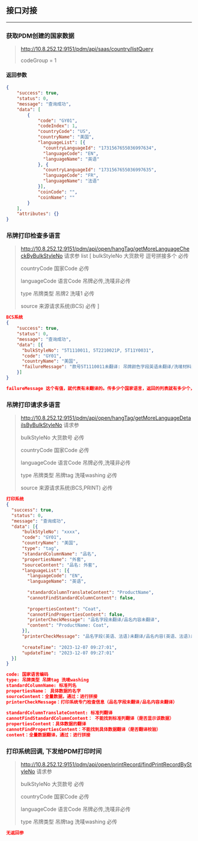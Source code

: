 ## 接口对接
***

### 获取PDM创建的国家数据
> http://10.8.252.12:9151/pdm/api/saas/country/listQuery
> 
> codeGroup = 1
> 

#### 返回参数
```json
{
    "success": true,
    "status": 0,
    "message": "查询成功",
    "data": [
        {
            "code": "GY01",
            "codeIndex": 1,
            "countryCode": "US",
            "countryName": "美国",
            "languageList": [{
              "countryLanguageId": "1731567655036997634",
              "languageCode": "EN",
              "languageName": "英语"
            }, {
              "countryLanguageId": "1731567655036997635",
              "languageCode": "FR",
              "languageName": "法语"
            }],
            "coinCode": "",
            "coinName": ""
        }
    ],
    "attributes": {}
}
```

### 吊牌打印检查多语言
> http://10.8.252.12:9151/pdm/api/open/hangTag/getMoreLanguageCheckByBulkStyleNo
> 请求参
> list [
> bulkStyleNo 大货款号 逗号拼接多个 必传
>
> countryCode 国家Code  必传
> 
> languageCode 语言Code  吊牌必传,洗唛非必传
> 
> type 吊牌类型 吊牌2 洗唛1 必传
>
> source 来源请求系统(BCS) 必传
> ]
```json
BCS系统
{
    "success": true,
    "status": 0,
    "message": "查询成功",
    "data": [{
      "bulkStyleNo": "5T1110011, 5T2210021P, 5T11Y0031",
      "code": "GY01",
      "countryName": "美国",
      "failureMessage": "款号5T1110011未翻译: 吊牌颜色字段英语未翻译/洗唛材料类型内容法语未翻译\n款号5T2210021P未翻译: 吊牌颜色字段日语未翻译/洗唛材料类型内容韩语未翻译",
    }]
}

failureMessage 这个有值，就代表有未翻译的。传多少个国家语言，返回的列表就有多少个，没做筛选
```

### 吊牌打印请求多语言
> http://10.8.252.12:9151/pdm/api/open/hangTag/getMoreLanguageDetailsByBulkStyleNo
> 请求参
> 
> bulkStyleNo 大货款号 必传
>
> countryCode 国家Code  必传
>
> languageCode 语言Code 吊牌必传,洗唛非必传
> 
> type 吊牌类型 吊牌tag 洗唛washing 必传
> 
> source 来源请求系统(BCS,PRINT) 必传

```json
打印系统
{
  "success": true,
  "status": 0,
  "message": "查询成功",
  "data": [{
      "bulkStyleNo": "xxxx",
      "code": "GY01",
      "countryName": "美国",
      "type": "tag",
      "standardColumnName": "品名",
      "propertiesName": "外套",
      "sourceContent": "品名: 外套",
      "languageList": [{
        "languageCode": "EN",
        "languageName": "英语",
        
        "standardColumnTranslateContent": "ProductName",
        "cannotFindStandardColumnContent": false,
        
        "propertiesContent": "Coat",
        "cannotFindPropertiesContent": false,
        "printerCheckMessage": "品名字段未翻译/品名内容未翻译",
        "content": "ProductName: Coat",
      }],
      "printerCheckMessage": "品名字段(英语、法语)未翻译/品名内容(英语、法语)未翻译",
    
      "createTime": "2023-12-07 09:27:01",
      "updateTime": "2023-12-07 09:27:01"
  }]
}

code: 国家语言编码
type: 吊牌类型 吊牌tag 洗唛washing
standardColumnName: 标准列名
propertiesName： 具体数据的名字
sourceContent：全量数据，通过：进行拼接
printerCheckMessage：打印系统专门检查信息（品名字段未翻译/品名内容未翻译）
        
standardColumnTranslateContent: 标准列翻译
cannotFindStandardColumnContent： 不能找到标准列翻译（是否显示该数据）
propertiesContent：具体数据的翻译
cannotFindPropertiesContent：不能找到具体数据翻译（是否翻译校验）
content：全量数据翻译，通过：进行拼接
```

### 打印系统回调, 下发给PDM打印时间
> http://10.8.252.12:9151/pdm/api/open/printRecord/findPrintRecordByStyleNo
> 请求参
>
> bulkStyleNo 大货款号 必传
>
> countryCode 国家Code  必传
>
> languageCode 语言Code 吊牌必传,洗唛非必传
>
> type 吊牌类型 吊牌tag 洗唛washing 必传

```json
无返回参
```
